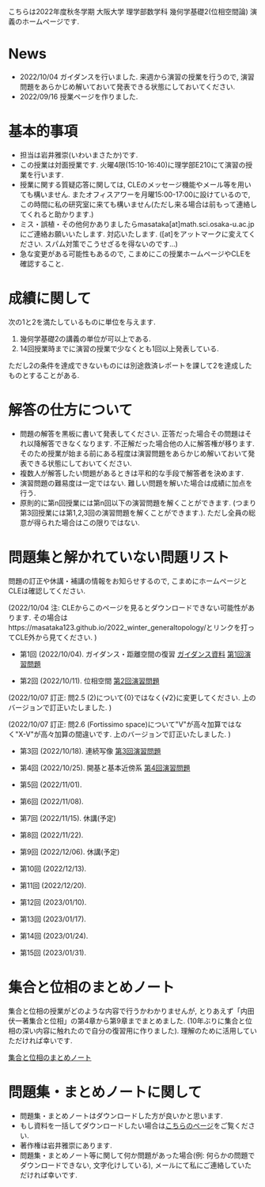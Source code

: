 

 こちらは2022年度秋冬学期 大阪大学 理学部数学科 幾何学基礎2(位相空間論) 演義のホームページです.
 
# News
- 2022/10/04 ガイダンスを行いました. 来週から演習の授業を行うので, 演習問題をあらかじめ解いておいて発表できる状態にしておいてください. 
- 2022/09/16 授業ページを作りました.


# 基本的事項

- 担当は岩井雅崇(いわいまさたか)です.
- この授業は対面授業です. 火曜4限(15:10-16:40)に理学部E210にて演習の授業を行います. 
- 授業に関する質疑応答に関しては, CLEのメッセージ機能やメール等を用いても構いません. またオフィスアワーを月曜15:00-17:00に設けているので, この時間に私の研究室に来ても構いません(ただし来る場合は前もって連絡してくれると助かります.)
- ミス・誤植・その他何かありましたらmasataka[at]math.sci.osaka-u.ac.jpにご連絡お願いいたします. 対応いたします. ([at]をアットマークに変えてください. スパム対策でこうせざるを得ないのです...)
- 急な変更がある可能性もあるので, こまめにこの授業ホームページやCLEを確認すること.


# 成績に関して
次の1と2を満たしているものに単位を与えます.

1. 幾何学基礎2の講義の単位が可以上である. 
2. 14回授業時までに演習の授業で少なくとも1回以上発表している.

ただし2の条件を達成できないものには別途救済レポートを課して2を達成したものとすることがある. 

# 解答の仕方について

- 問題の解答を黒板に書いて発表してください. 正答だった場合その問題はそれ以降解答できなくなります. 不正解だった場合他の人に解答権が移ります. そのため授業が始まる前にある程度は演習問題をあらかじめ解いておいて発表できる状態にしておいてください.
- 複数人が解答したい問題があるときは平和的な手段で解答者を決めます. 
- 演習問題の難易度は一定ではない. 難しい問題を解いた場合は成績に加点を行う. 
- 原則的に第n回授業には第n回以下の演習問題を解くことができます. (つまり第3回授業には第1,2,3回の演習問題を解くことができます.). ただし全員の総意が得られた場合はこの限りではない.


# 問題集と解かれていない問題リスト
問題の訂正や休講・補講の情報をお知らせするので, こまめにホームページとCLEは確認してください. 

(2022/10/04 注: CLEからこのページを見るとダウンロードできない可能性があります. その場合はhttps://masataka123.github.io/2022_winter_generaltopology/とリンクを打ってCLE外から見てください. )


- 第1回 (2022/10/04). ガイダンス・距離空間の復習
[ガイダンス資料](https://github.com/masataka123/2022_winter_generaltopology/blob/master/material/0_ガイダンス資料.pdf) 
[第1回演習問題](https://github.com/masataka123/2022_winter_generaltopology/blob/master/material/1_距離空間.pdf) 

- 第2回 (2022/10/11). 位相空間 [第2回演習問題](https://github.com/masataka123/2022_winter_generaltopology/blob/master/material/2_位相空間.pdf) 

(2022/10/07 訂正: 問2.5 (2)について{0}ではなく{√2}に変更してください. 上のバージョンで訂正いたしました. )

(2022/10/07 訂正: 問2.6 (Fortissimo space)について"V"が高々加算ではなく"X-V"が高々加算の間違いです. 上のバージョンで訂正いたしました. )

- 第3回 (2022/10/18). 連続写像 [第3回演習問題](https://github.com/masataka123/2022_winter_generaltopology/blob/master/material/3_連続写像.pdf) 

- 第4回 (2022/10/25). 開基と基本近傍系 [第4回演習問題](https://github.com/masataka123/2022_winter_generaltopology/blob/master/material/4_開基と基本近傍系.pdf) 

- 第5回 (2022/11/01). 

- 第6回 (2022/11/08). 

- 第7回 (2022/11/15). 休講(予定)

- 第8回 (2022/11/22). 

- 第9回 (2022/12/06). 休講(予定)

- 第10回 (2022/12/13). 

- 第11回 (2022/12/20). 

- 第12回 (2023/01/10). 

- 第13回 (2023/01/17). 

- 第14回 (2023/01/24). 

- 第15回 (2023/01/31). 

# 集合と位相のまとめノート

集合と位相の授業がどのような内容で行うかわかりませんが, とりあえず「内田伏一著集合と位相」の第4章から第9章までまとめました. (10年ぶりに集合と位相の深い内容に触れたので自分の復習用に作りました). 理解のために活用していただければ幸いです.

[集合と位相のまとめノート](https://github.com/masataka123/2022_winter_generaltopology/blob/master/material/0_集合と位相まとめ.pdf) 


<!-- 
[集合と位相のまとめノート](https://github.com/masataka123/2022_winter_generaltopology/blob/main/material/0_授業資料.pdf) 

[第8回から第12回授業の動画](https://www.youtube.com/playlist?list=PLZDOK-K3OuvDpXKHjdAxJUy5ts6HPCeoB)
[第8回から第12回授業黒板](https://github.com/masataka123/2021_summer/blob/master/material/0_第八回から第十二回の授業黒板.pdf)
[第8回から第12回授業の資料](https://github.com/masataka123/2021_summer/blob/master/material/0_第八回から第十二回の資料.pdf)
-->


# 問題集・まとめノートに関して

- 問題集・まとめノートはダウンロードした方が良いかと思います.
- もし資料を一括してダウンロードしたい場合は[こちらのページ](https://github.com/masataka123/2022_winter_generaltopology/tree/master/material)をご覧ください.
- 著作権は岩井雅崇にあります. 
- 問題集・まとめノート等に関して何か問題があった場合(例: 何らかの問題でダウンロードできない, 文字化けしている), メールにて私にご連絡していただければ幸いです.

<!-- 
# 授業動画に関して
- 動画を見る際はスピーカーで聴くことをお勧めします.(イヤホンで聴くと時々びっくりすることがあります.)
- 動画の授業はかなり早いペースで進むので, 状況に応じて一時停止等を使うことをお勧めします.
- 動画の概要欄に訂正やリンクなどを貼っていきます.
- 動画の著作権は岩井雅崇にあります.


# その他 
(2020/11/16 時点) 
 ~~のホームページ上で授業資料を見ると日本語が表示されない現象が見られます. 
おそらくgithubの方に問題があるようで, 現状で打つ手はありません. (twitterで調べてみると, 同様の現象があって困っている人がいました. slideshareでも同様の問題が生じていたこともあり, それと同じらしいです. 文字コードによる問題?)
もし何か改善策を知っている方は, メールにてご連絡していただければ幸いです.~~

# 成績の付け方の補足. 
中間レポートと期末レポートでつける予定ですが, 一応上の人にまだ確認中です.
おそらく大丈夫ですが, 急な変更もございますので, このホームページで最新情報を確認して下さい.
他にも上の人からの要請等あった場合は変更がある可能性があるので, こまめに最新情報を確認して下さい.
-->
